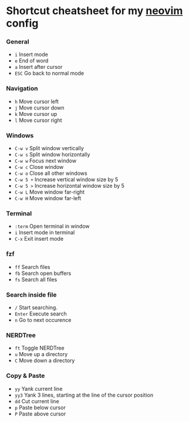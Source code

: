 # Shortcut cheatsheet for my [neovim](https://neovim.io/) config

### General

- `i` Insert mode
- `e` End of word
- `a` Insert after cursor
- `ESC` Go back to normal mode

### Navigation

- `h` Move cursor left
- `j` Move cursor down
- `k` Move cursor up
- `l` Move cursor right

### Windows

- `C-w v` Split window vertically
- `C-w s` Split window horizontally
- `C-w w` Focus next window
- `C-w c` Close window
- `C-w o` Close all other windows
- `C-w 5 +` Increase vertical window size by 5
- `C-w 5 >` Increase horizontal window size by 5
- `C-w L` Move window far-right
- `C-w H` Move window far-left

### Terminal

- `:term` Open terminal in window
- `i` Insert mode in terminal
- `C-x` Exit insert mode

### fzf

- `ff` Search files
- `fb` Search open buffers
- `fs` Search all files

### Search inside file

- `/` Start searching.
- `Enter` Execute search
- `n` Go to next occurence

### NERDTree

- `ft` Toggle NERDTree
- `u` Move up a directory
- `C` Move down a directory

### Copy & Paste

- `yy` Yank current line
- `yy3` Yank 3 lines, starting at the line of the cursor position
- `dd` Cut current line
- `p` Paste below cursor
- `P` Paste above cursor
